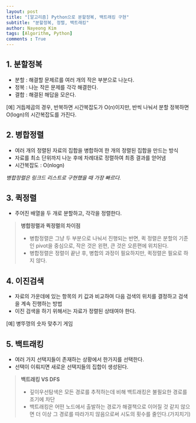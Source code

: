 ```yaml
---
layout: post
title: "[알고리즘] Python으로 분할정복, 백트래킹 구현"
subtitle: "분할정복, 정렬, 백트래킹"
author: Nayeong Kim
tags: [Algorithm, Python]
comments : True
---
```


## 1. 분할정복

- 분할 : 해결할 문제르를 여러 개의 작은 부분으로 나눈다.
- 정복 : 나눈 작은 문제를 각각 해결한다.
- 결합 : 해결된 해답을 모은다.

[예] 거듭제곱의 경우, 반복하면 시간복잡도가 O(n)이지만, 반씩 나눠서 분할 정복하면 O(logn)의 시간복잡도를 가진다.



## 2. 병합정렬

- 여러 개의 정렬된 자료의 집합을 병합하여 한 개의 정렬된 집합을 만드는 방식
- 자료를 최소 단위까지 나눈 후에 차례대로 정렬하여 최종 결과를 얻어냄
- 시간복잡도 : O(nlogn)

*병합정렬은 링크드 리스트로 구현했을 때 가장 빠르다.*



## 3. 퀵정렬

- 주어진 배열을 두 개로 분할하고, 각각을 정렬한다.


> **병합정렬과 퀵정렬의 차이점**
>
> - 병합정렬은 그냥 두 부분으로 나눠서 진행되는 반면, 퀵 정렬은 분할의 기준인  pivot을 중심으로, 작은 것은 왼편, 큰 것은 오른편에 위치된다.
> - 병합정렬은 정렬이 끝난 후, 병합의 과정이 필요하지만, 퀵정렬은 필요로 하지 않다.



## 4. 이진검색

- 자료의 가운데에 있는 항목의 키 값과 비교하여 다음 검색의 위치를 결정하고 검색을 계속 진행하는 방법
- 이진 검색을 하기 위해서는 자료가 정렬된 상태여야 한다.

[예] 병뚜껑의 숫자 맞추기 게임



## 5. 백트래킹

- 여러 가지 선택지들이 존재하는 상황에서 한가지를 선택한다.
- 선택이 이뤄지면 새로운 선택지들의 집합이 생성된다.

> **백트래킹 VS DFS**
>
> - 깊이우선탐색은 모든 경로를 추적하는데 비해 백트래킹은 불필요한 경로를 조기에 차단
> - 백트래킹은 어떤 노드에서 출발하는 경로가 해결책으로 이어질 것 같지 않으면 더 이상 그 경로를 따라가지 않음으로써 시도의 횟수를 줄인다.(가지치기)